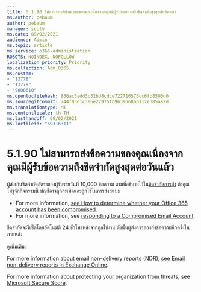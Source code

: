 ```yaml
---
title: 5.1.90 ไม่สามารถส่งข้อความของคุณเนื่องจากคุณมีผู้รับข้อความถึงขีดจํากัดสูงสุดต่อวันแล้ว
ms.author: pebaum
author: pebaum
manager: scotv
ms.date: 09/02/2021
audience: Admin
ms.topic: article
ms.service: o365-administration
ROBOTS: NOINDEX, NOFOLLOW
localization_priority: Priority
ms.collection: Adm_O365
ms.custom:
- "13778"
- "13779"
- "9008610"
ms.openlocfilehash: 866ac5add3c32bd8cdce722716576cc6fb8500d0
ms.sourcegitcommit: 744f03d1c3e6e22975fb96396686b112e385a82d
ms.translationtype: MT
ms.contentlocale: th-TH
ms.lasthandoff: 09/02/2021
ms.locfileid: "59316311"
---
```

# <a name="5190-your-message-cant-be-sent-because-youve-reached-your-daily-limit-for-message-recipients"></a>5.1.90 ไม่สามารถส่งข้อความของคุณเนื่องจากคุณมีผู้รับข้อความถึงขีดจํากัดสูงสุดต่อวันแล้ว

ผู้ส่งเกินขีดจํากัดอัตราของผู้รับรายวันที่ 10,000 ข้อความ ตามที่อธิบายไว้ใน[ขีดจํากัดการส่ง](https://docs.microsoft.com/office365/servicedescriptions/exchange-online-service-description/exchange-online-limits#sending-limits) ถ้าคุณไม่รู้จักกิจกรรมนี้ บัญชีอาจถูกละเมิดและถูกใช้ในการส่งสแปม 

- For more information, [see How to determine whether your Office 365 account has been compromised](https://docs.microsoft.com/office365/troubleshoot/sign-In/determine-account-is-compromised).
- For more information, see [responding to a Compromised Email Account](https://docs.microsoft.com/microsoft-365/security/office-365-security/responding-to-a-compromised-email-account).

ขีดจํากัดจะรีเซ็ตโดยอัตโนมัติ 24 ชั่วโมงหลังจากถูกใช้งาน ดังนั้นผู้ส่งควรลองส่งข้อความอีกครั้งในภายหลัง

ดูเพิ่มเติม:

For more information about email non-delivery reports (NDR), [see Email non-delivery reports in Exchange Online](https://docs.microsoft.com/exchange/mail-flow-best-practices/non-delivery-reports-in-exchange-online/non-delivery-reports-in-exchange-online).

For more information about protecting your organization from threats, see [Microsoft Secure Score](https://docs.microsoft.com/microsoft-365/security/defender/microsoft-secure-score).